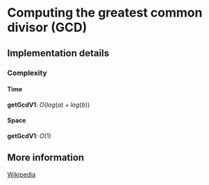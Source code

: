 # Computing the greatest common divisor (GCD)

## Implementation details

### Complexity

#### Time

**getGcdV1**: $O(log(a) + log(b))$

#### Space

**getGcdV1**: $O(1)$

## More information

[Wikipedia](https://en.wikipedia.org/wiki/Euclidean_algorithm)